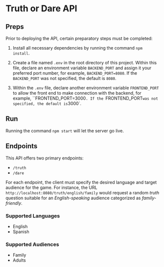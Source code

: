 # Truth or Dare API

## Preps

Prior to deploying the API, certain preparatory steps must be completed:

1. Install all necessary dependencies by running the command `npm install`.
2. Create a file named `.env` in the root directory of this project. Within this file, declare an environment variable `BACKEND_PORT` and assign it your preferred port number, for example, `BACKEND_PORT=8080`. If the `BACKEND_PORT` was not specified, the default is `8080`. 

3. Within the `.env` file, declare another environment variable `FRONTEND_PORT` to allow the front end to make connection with the backend, for example, ``FRONTEND_PORT=3000`. If the `FRONTEND_PORT` was not specified, the default is `3000`.



## Run

Running the command `npm start` will let the server go live.



## Endpoints

This API offers two primary endpoints:

- `/truth`
- `/dare`

For each endpoint, the client must specify the desired language and target audience for the game. For instance, the URL `http://localhost:8080/truth/english/family` would request a random *truth* question suitable for an *English-speaking* audience categorized as *family-friendly*.

### Supported Languages

- English
- Spanish

### Supported Audiences

- Family
- Adults